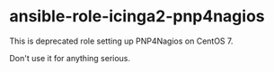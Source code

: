 # ansible-role-icinga2-pnp4nagios

This is deprecated role setting up PNP4Nagios on CentOS 7.

Don't use it for anything serious.
